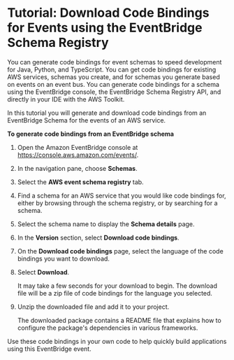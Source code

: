 # Tutorial: Download Code Bindings for Events using the EventBridge Schema Registry<a name="eventbridge-tutorial-schema-download-binding"></a>

You can generate code bindings for event schemas to speed development for Java, Python, and TypeScript\. You can get code bindings for existing AWS services, schemas you create, and for schemas you generate based on events on an event bus\. You can generate code bindings for a schema using the EventBridge console, the EventBridge Schema Registry API, and directly in your IDE with the AWS Toolkit\.

In this tutorial you will generate and download code bindings from an EventBridge Schema for the events of an AWS service\.

**To generate code bindings from an EventBridge schema**

1. Open the Amazon EventBridge console at [https://console\.aws\.amazon\.com/events/](https://console.aws.amazon.com/events/)\.

1. In the navigation pane, choose **Schemas**\.

1. Select the **AWS event schema registry** tab\.

1. Find a schema for an AWS service that you would like code bindings for, either by browsing through the schema registry, or by searching for a schema\.

1. Select the schema name to display the **Schema details** page\.

1. In the **Version** section, select **Download code bindings**\.

1. On the **Download code bindings** page, select the language of the code bindings you want to download\.

1. Select **Download**\.

   It may take a few seconds for your download to begin\. The download file will be a zip file of code bindings for the language you selected\.

1. Unzip the downloaded file and add it to your project\.

   The downloaded package contains a README file that explains how to configure the package's dependencies in various frameworks\.

Use these code bindings in your own code to help quickly build applications using this EventBridge event\.